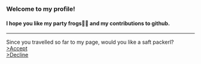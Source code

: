 ### Welcome to my profile!
#### I hope you like my party frogs🎉🐸 and my contributions to github. 
---
Since you travelled so far to my page, would you like a saft packerl?</br>
[ >Accept](saftpackerl.png) </br>
[ >Decline](nosaftpackerl.png)

